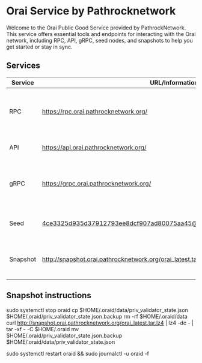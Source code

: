 # Orai Service by Pathrocknetwork

Welcome to the Orai Public Good Service provided by PathrockNetwork. This service offers essential tools and endpoints for interacting with the Orai network, including RPC, API, gRPC, seed nodes, and snapshots to help you get started or stay in sync.

## Services

| Service  | URL/Information                                                               | Description                                                                   |
|----------|-------------------------------------------------------------------------------|-------------------------------------------------------------------------------|
| RPC      | https://rpc.orai.pathrocknetwork.org/                                         | Remote Procedure Call endpoint for interacting with the Orai blockchain.      |
| API      | https://api.orai.pathrocknetwork.org/                                         | RESTful API for accessing Orai network data.                                  |
| gRPC     | https://grpc.orai.pathrocknetwork.org/                                        | gRPC endpoint for efficient, low-latency communication with the Orai network. |
| Seed     | 4ce3325d935d37912793ee8dcf907ad80075aa45@seed.orai.pathrocknetwork.org:26656  | Seed node for peer discovery in the Orai network.                             |
| Snapshot | http://snapshot.orai.pathrocknetwork.org/orai_latest.tar.lz4                  | Latest snapshot of the Orai blockchain for quick synchronization.             |

## Snapshot instructions

sudo systemctl stop oraid
cp $HOME/.oraid/data/priv_validator_state.json $HOME/.oraid/priv_validator_state.json.backup
rm -rf $HOME/.oraid/data
curl http://snapshot.orai.pathrocknetwork.org/orai_latest.tar.lz4 | lz4 -dc - | tar -xf - -C $HOME/.oraid
mv $HOME/.oraid/priv_validator_state.json.backup $HOME/.oraid/data/priv_validator_state.json

sudo systemctl restart oraid && sudo journalctl -u oraid -f
